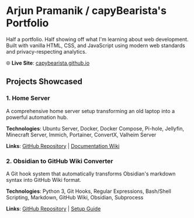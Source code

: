# Arjun Pramanik / capyBearista's Portfolio

Half a portfolio. Half showing off what I'm learning about web development.
<br>Built with vanilla HTML, CSS, and JavaScript using modern web standards and privacy-respecting analytics.

🌐 **Live Site**: [capybearista.github.io](https://capybearista.github.io)

## Projects Showcased

### 1. **Home Server**
A comprehensive home server setup transforming an old laptop into a powerful automation hub.

**Technologies**: Ubuntu Server, Docker, Docker Compose, Pi-hole, Jellyfin, Minecraft Server, Immich, Portainer, ConvertX, Valheim Server

**Links**: [GitHub Repository](https://github.com/capyBearista/home-server) | [Documentation Wiki](https://github.com/capyBearista/home-server/wiki)

### 2. **Obsidian to GitHub Wiki Converter**
A Git hook system that automatically transforms Obsidian's markdown syntax into GitHub Wiki format.

**Technologies**: Python 3, Git Hooks, Regular Expressions, Bash/Shell Scripting, Markdown, GitHub Wiki, Obsidian, Subprocess

**Links**: [GitHub Repository](https://github.com/capyBearista/obsidian_git_experiment) | [Setup Guide](https://github.com/capyBearista/obsidian_git_experiment#readme)